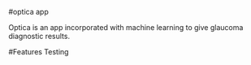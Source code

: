 #optica app

Optica is an app incorporated with machine learning to give glaucoma diagnostic results.

#Features
Testing

